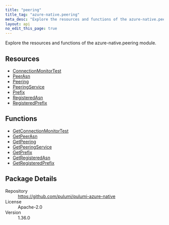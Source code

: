 ```yaml
---
title: "peering"
title_tag: "azure-native.peering"
meta_desc: "Explore the resources and functions of the azure-native.peering module."
layout: api
no_edit_this_page: true
---
```


<!-- WARNING: this file was generated by Pulumi Docs Generator. -->
<!-- Do not edit by hand unless you're certain you know what you are doing! -->

Explore the resources and functions of the azure-native.peering module.

<h2 id="resources">Resources</h2>
<ul class="api">
    <li><a href="connectionmonitortest" title="ConnectionMonitorTest"><span class="symbol resource"></span>ConnectionMonitorTest</a></li>
    <li><a href="peerasn" title="PeerAsn"><span class="symbol resource"></span>PeerAsn</a></li>
    <li><a href="peering" title="Peering"><span class="symbol resource"></span>Peering</a></li>
    <li><a href="peeringservice" title="PeeringService"><span class="symbol resource"></span>PeeringService</a></li>
    <li><a href="prefix" title="Prefix"><span class="symbol resource"></span>Prefix</a></li>
    <li><a href="registeredasn" title="RegisteredAsn"><span class="symbol resource"></span>RegisteredAsn</a></li>
    <li><a href="registeredprefix" title="RegisteredPrefix"><span class="symbol resource"></span>RegisteredPrefix</a></li>
</ul>

<h2 id="functions">Functions</h2>
<ul class="api">
    <li><a href="getconnectionmonitortest" title="GetConnectionMonitorTest"><span class="symbol function"></span>GetConnectionMonitorTest</a></li>
    <li><a href="getpeerasn" title="GetPeerAsn"><span class="symbol function"></span>GetPeerAsn</a></li>
    <li><a href="getpeering" title="GetPeering"><span class="symbol function"></span>GetPeering</a></li>
    <li><a href="getpeeringservice" title="GetPeeringService"><span class="symbol function"></span>GetPeeringService</a></li>
    <li><a href="getprefix" title="GetPrefix"><span class="symbol function"></span>GetPrefix</a></li>
    <li><a href="getregisteredasn" title="GetRegisteredAsn"><span class="symbol function"></span>GetRegisteredAsn</a></li>
    <li><a href="getregisteredprefix" title="GetRegisteredPrefix"><span class="symbol function"></span>GetRegisteredPrefix</a></li>
</ul>

<h2 id="package-details">Package Details</h2>
<dl class="package-details">
	<dt>Repository</dt>
	<dd><a href="https://github.com/pulumi/pulumi-azure-native">https://github.com/pulumi/pulumi-azure-native</a></dd>
	<dt>License</dt>
	<dd>Apache-2.0</dd>
	<dt>Version</dt>
	<dd>1.36.0</dd>
</dl>

